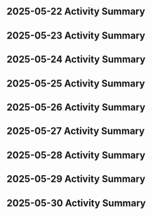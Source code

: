 ## 2025-05-22 Activity Summary
## 2025-05-23 Activity Summary
## 2025-05-24 Activity Summary
## 2025-05-25 Activity Summary
## 2025-05-26 Activity Summary
## 2025-05-27 Activity Summary
## 2025-05-28 Activity Summary
## 2025-05-29 Activity Summary
## 2025-05-30 Activity Summary
